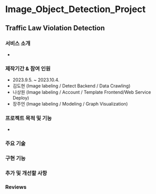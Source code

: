 # Image_Object_Detection_Project

## Traffic Law Violation Detection

### 서비스 소개
- 
### 제작기간 & 참여 인원
- 2023.9.5. ~ 2023.10.4.
- 김도현 (Image labeling / Detect Backend / Data Crawling)
- 나상원 (Image labeling / Account / Template Frontend/Web Service Deploy)
- 장주언 (Image labeling / Modeling / Graph Visualization)
### 프로젝트 목적 및 기능
- 
### 주요 기술

### 구현 기능

### 추가 및 개선할 사항

### Reviews
